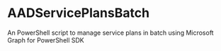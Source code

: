 # AADServicePlansBatch
An PowerShell script to manage service plans in batch using Microsoft Graph for PowerShell SDK

